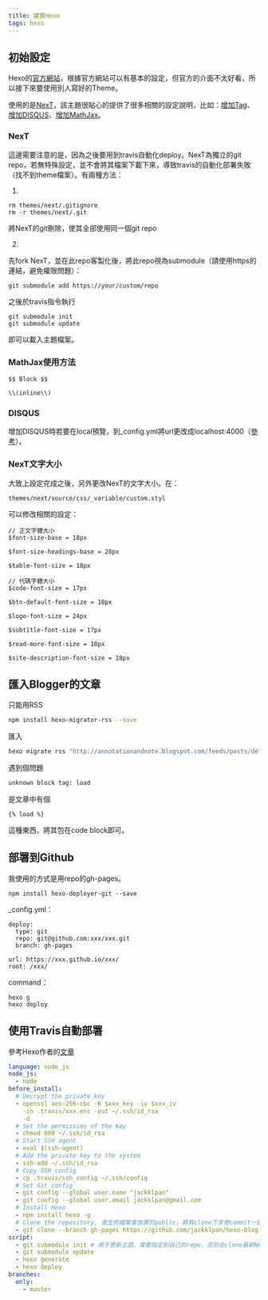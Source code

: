 ```yaml
---
title: 建置Hexo
tags: hexo
---
```

## 初始設定
Hexo的[官方網站](https://hexo.io/zh-tw/)，根據官方網站可以有基本的設定，但官方的介面不太好看，所以接下來要使用別人寫好的Theme。
<!-- more -->

使用的是[NexT](http://theme-next.iissnan.com/getting-started.html)，該主題很貼心的提供了很多相關的設定說明，比如：[增加Tag](http://theme-next.iissnan.com/theme-settings.html#tags-page)、[增加DISQUS](http://theme-next.iissnan.com/third-party-services.html#disqus)、[增加MathJax](http://theme-next.iissnan.com/third-party-services.html#mathjax)。

### NexT
這邊需要注意的是，因為之後要用到travis自動化deploy。NexT為獨立的git repo，若無特殊設定，並不會將其檔案下載下來，導致travis的自動化部署失敗（找不到theme檔案）。有兩種方法：

1.
```
rm themes/next/.gitignore
rm -r themes/next/.git
```
將NexT的git刪除，使其全部使用同一個git repo

2.
先fork NexT，並在此repo客製化後，將此repo視為submodule（請使用https的連結，避免權限問題）：
```
git submodule add https://your/custom/repo
```
之後於travis指令執行
```
git submodule init
git submodule update
```
即可以載入主題檔案。

### MathJax使用方法
```
$$ Block $$

\\(inline\\)
```

### DISQUS
增加DISQUS時若要在local預覽，到_config.yml將url更改成localhost:4000（[參考](http://www.codeblocq.com/2015/12/Add-Disqus-comments-in-Hexo/)）。

### NexT文字大小
大致上設定完成之後，另外更改NexT的文字大小。在：
```
themes/next/source/css/_variable/custom.styl
```
可以修改相關的設定：
```
// 正文字體大小
$font-size-base = 18px

$font-size-headings-base = 28px

$table-font-size = 18px

// 代碼字體大小
$code-font-size = 17px

$btn-default-font-size = 18px

$logo-font-size = 24px

$subtitle-font-size = 17px

$read-more-font-size = 18px

$site-description-font-size = 18px

```

## 匯入Blogger的文章

只能用RSS
``` bash
npm install hexo-migrator-rss --save
```

匯入
``` bash
hexo migrate rss "http://annotationandnote.blogspot.com/feeds/posts/default?alt=rss&max-results=1000000"
```

遇到個問題
``` bash
unknown block tag: load
```

是文章中有個
```
{% load %}
```
這種東西，將其包在code block即可。

## 部署到Github

我使用的方式是用repo的gh-pages。

```
npm install hexo-deployer-git --save
```

_config.yml：
```
deploy:
  type: git
  repo: git@github.com:xxx/xxx.git
  branch: gh-pages
```

```
url: https://xxx.github.io/xxx/
root: /xxx/
```

command：
```
hexo g
hexo deploy
```

## 使用Travis自動部署

參考Hexo作者的[文章](https://zespia.tw/blog/2015/01/21/continuous-deployment-to-github-with-travis/)

``` yml
language: node_js
node_js:
  - node
before_install:
  # Decrypt the private key
  - openssl aes-256-cbc -K $xxx_key -iv $xxx_iv
    -in .travis/xxx.enc -out ~/.ssh/id_rsa
    -d
  # Set the permission of the key
  - chmod 600 ~/.ssh/id_rsa
  # Start SSH agent
  - eval $(ssh-agent)
  # Add the private key to the system
  - ssh-add ~/.ssh/id_rsa
  # Copy SSH config
  - cp .travis/ssh_config ~/.ssh/config
  # Set Git config
  - git config --global user.name "jackklpan"
  - git config --global user.email jackklpan@gmail.com
  # Install Hexo
  - npm install hexo -g
  # Clone the repository, 產生的檔案會放置於public，將其clone下來使commit一致，避免git force update
  - git clone --branch gh-pages https://github.com/jackklpan/hexo-blog.git public
script:
  - git submodule init # 用于更新主题，需要指定到自己的repo，否则会clone最新NexT主题，客製化的部分會消失
  - git submodule update
  - hexo generate
  - hexo deploy
branches:
  only:
    - master
```

